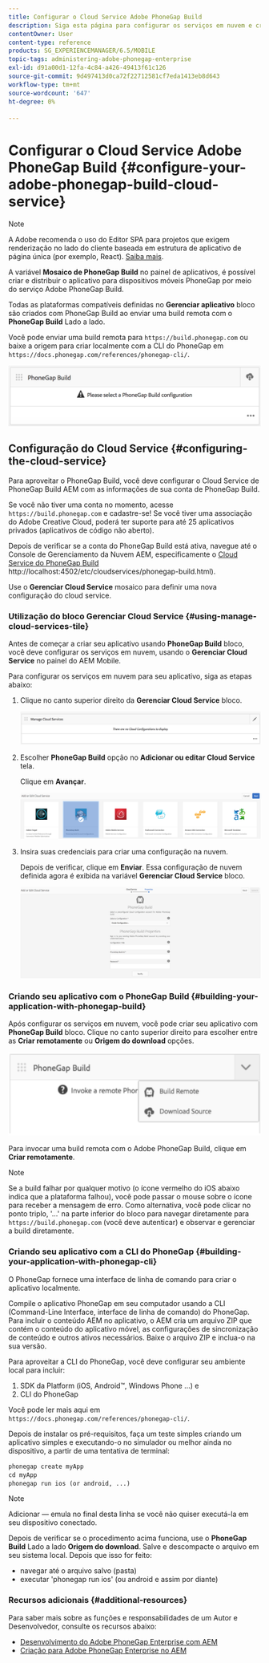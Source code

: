 ```yaml
---
title: Configurar o Cloud Service Adobe PhoneGap Build
description: Siga esta página para configurar os serviços em nuvem e criar seu aplicativo com o PhoneGap Build.
contentOwner: User
content-type: reference
products: SG_EXPERIENCEMANAGER/6.5/MOBILE
topic-tags: administering-adobe-phonegap-enterprise
exl-id: d91a00d1-12fa-4c84-a426-49413f61c126
source-git-commit: 9d497413d0ca72f22712581cf7eda1413eb8d643
workflow-type: tm+mt
source-wordcount: '647'
ht-degree: 0%

---
```


# Configurar o Cloud Service Adobe PhoneGap Build {#configure-your-adobe-phonegap-build-cloud-service}

>[!NOTE]
>
>A Adobe recomenda o uso do Editor SPA para projetos que exigem renderização no lado do cliente baseada em estrutura de aplicativo de página única (por exemplo, React). [Saiba mais](/help/sites-developing/spa-overview.md).

A variável **Mosaico de PhoneGap Build** no painel de aplicativos, é possível criar e distribuir o aplicativo para dispositivos móveis PhoneGap por meio do serviço Adobe PhoneGap Build.

Todas as plataformas compatíveis definidas no **Gerenciar aplicativo** bloco são criados com PhoneGap Build ao enviar uma build remota com o **PhoneGap Build** Lado a lado.

Você pode enviar uma build remota para `https://build.phonegap.com` ou baixe a origem para criar localmente com a CLI do PhoneGap em `https://docs.phonegap.com/references/phonegap-cli/`.

![Mosaico de PhoneGap Build](assets/chlimage_1-60.png)

## Configuração do Cloud Service {#configuring-the-cloud-service}

Para aproveitar o PhoneGap Build, você deve configurar o Cloud Service de PhoneGap Build AEM com as informações de sua conta de PhoneGap Build.

Se você não tiver uma conta no momento, acesse `https://build.phonegap.com` e cadastre-se! Se você tiver uma associação do Adobe Creative Cloud, poderá ter suporte para até 25 aplicativos privados (aplicativos de código não aberto).

Depois de verificar se a conta do PhoneGap Build está ativa, navegue até o Console de Gerenciamento da Nuvem AEM, especificamente o [Cloud Service do PhoneGap Build](http://localhost:4502/etc/cloudservices/phonegap-build.html) http://localhost:4502/etc/cloudservices/phonegap-build.html).

Use o **Gerenciar Cloud Service** mosaico para definir uma nova configuração do cloud service.

### Utilização do bloco Gerenciar Cloud Service {#using-manage-cloud-services-tile}

Antes de começar a criar seu aplicativo usando **PhoneGap Build** bloco, você deve configurar os serviços em nuvem, usando o **Gerenciar Cloud Service** no painel do AEM Mobile.

Para configurar os serviços em nuvem para seu aplicativo, siga as etapas abaixo:

1. Clique no canto superior direito da **Gerenciar Cloud Service** bloco.

   ![chlimage_1-61](assets/chlimage_1-61.png)

1. Escolher **PhoneGap Build** opção no **Adicionar ou editar Cloud Service** tela.

   Clique em **Avançar**.

   ![chlimage_1-62](assets/chlimage_1-62.png)

1. Insira suas credenciais para criar uma configuração na nuvem.

   Depois de verificar, clique em **Enviar**. Essa configuração de nuvem definida agora é exibida na variável **Gerenciar Cloud Service** bloco.

   ![chlimage_1-63](assets/chlimage_1-63.png)

### Criando seu aplicativo com o PhoneGap Build {#building-your-application-with-phonegap-build}

Após configurar os serviços em nuvem, você pode criar seu aplicativo com **PhoneGap Build** bloco. Clique no canto superior direito para escolher entre as **Criar remotamente** ou **Origem do download** opções.

![chlimage_1-64](assets/chlimage_1-64.png)

Para invocar uma build remota com o Adobe PhoneGap Build, clique em **Criar remotamente**.

>[!NOTE]
>
>Se a build falhar por qualquer motivo (o ícone vermelho do iOS abaixo indica que a plataforma falhou), você pode passar o mouse sobre o ícone para receber a mensagem de erro. Como alternativa, você pode clicar no ponto triplo, &#39;...&#39; na parte inferior do bloco para navegar diretamente para `https://build.phonegap.com` (você deve autenticar) e observar e gerenciar a build diretamente.

### Criando seu aplicativo com a CLI do PhoneGap {#building-your-application-with-phonegap-cli}

O PhoneGap fornece uma interface de linha de comando para criar o aplicativo localmente.

Compile o aplicativo PhoneGap em seu computador usando a CLI (Command-Line Interface, interface de linha de comando) do PhoneGap. Para incluir o conteúdo AEM no aplicativo, o AEM cria um arquivo ZIP que contém o conteúdo do aplicativo móvel, as configurações de sincronização de conteúdo e outros ativos necessários. Baixe o arquivo ZIP e inclua-o na sua versão.

Para aproveitar a CLI do PhoneGap, você deve configurar seu ambiente local para incluir:

1. SDK da Platform (iOS, Android™, Windows Phone ...) e
1. CLI do PhoneGap

Você pode ler mais aqui em `https://docs.phonegap.com/references/phonegap-cli/`.

Depois de instalar os pré-requisitos, faça um teste simples criando um aplicativo simples e executando-o no simulador ou melhor ainda no dispositivo, a partir de uma tentativa de terminal:

```xml
phonegap create myApp
cd myApp
phonegap run ios (or android, ...)
```

>[!NOTE]
>
>Adicionar — emula no final desta linha se você não quiser executá-la em seu dispositivo conectado.

Depois de verificar se o procedimento acima funciona, use o **PhoneGap Build** Lado a lado **Origem do download**. Salve e descompacte o arquivo em seu sistema local. Depois que isso for feito:

* navegar até o arquivo salvo (pasta)
* executar &#39;phonegap run ios&#39; (ou android e assim por diante)

### Recursos adicionais {#additional-resources}

Para saber mais sobre as funções e responsabilidades de um Autor e Desenvolvedor, consulte os recursos abaixo:

* [Desenvolvimento do Adobe PhoneGap Enterprise com AEM](/help/mobile/developing-in-phonegap.md)
* [Criação para Adobe PhoneGap Enterprise no AEM](/help/mobile/phonegap.md)
